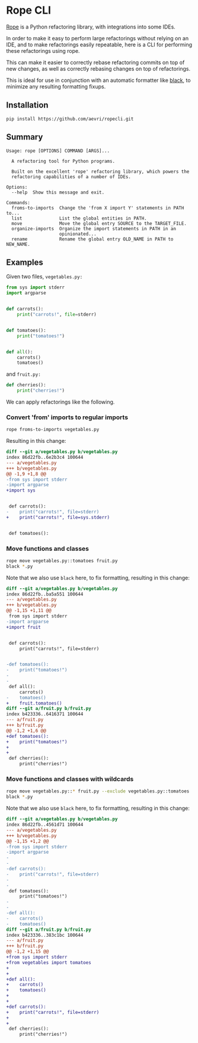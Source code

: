 Rope CLI
========

[Rope](https://github.com/python-rope/rope) is a Python refactoring library,
with integrations into some IDEs.

In order to make it easy to perform large refactorings without relying on an
IDE, and to make refactorings easily repeatable, here is a CLI for performing
these refactorings using rope.

This can make it easier to correctly rebase refactoring commits on top of new
changes, as well as correctly rebasing changes on top of refactorings.

This is ideal for use in conjunction with an automatic formatter like
[black](https://black.readthedocs.io/en/stable/), to minimize any resulting
formatting fixups.

Installation
------------

```
pip install https://github.com/aevri/ropecli.git
```

Summary
-------

```
Usage: rope [OPTIONS] COMMAND [ARGS]...

  A refactoring tool for Python programs.

  Built on the excellent 'rope' refactoring library, which powers the
  refactoring capabilities of a number of IDEs.

Options:
  --help  Show this message and exit.

Commands:
  froms-to-imports  Change the 'from X import Y' statements in PATH to...
  list              List the global entities in PATH.
  move              Move the global entry SOURCE to the TARGET_FILE.
  organize-imports  Organize the import statements in PATH in an
                    opinionated...
  rename            Rename the global entry OLD_NAME in PATH to NEW_NAME.
```


Examples
--------

Given two files, `vegetables.py:`
```python
from sys import stderr
import argparse


def carrots():
    print("carrots!", file=stderr)


def tomatoes():
    print("tomatoes!")


def all():
    carrots()
    tomatoes()
```

and `fruit.py:`

```python
def cherries():
    print("cherries!")
```

We can apply refactorings like the following.

### Convert 'from' imports to regular imports

```bash
rope froms-to-imports vegetables.py
```

Resulting in this change:

```diff
diff --git a/vegetables.py b/vegetables.py
index 86d22fb..6e2b3c4 100644
--- a/vegetables.py
+++ b/vegetables.py
@@ -1,9 +1,8 @@
-from sys import stderr
-import argparse
+import sys


 def carrots():
-    print("carrots!", file=stderr)
+    print("carrots!", file=sys.stderr)


 def tomatoes():
```

### Move functions and classes

```bash
rope move vegetables.py::tomatoes fruit.py
black *.py
```

Note that we also use `black` here, to fix formatting, resulting in this
change:

```diff
diff --git a/vegetables.py b/vegetables.py
index 86d22fb..ba5a551 100644
--- a/vegetables.py
+++ b/vegetables.py
@@ -1,15 +1,11 @@
 from sys import stderr
-import argparse
+import fruit


 def carrots():
     print("carrots!", file=stderr)


-def tomatoes():
-    print("tomatoes!")
-
-
 def all():
     carrots()
-    tomatoes()
+    fruit.tomatoes()
diff --git a/fruit.py b/fruit.py
index b423336..6416371 100644
--- a/fruit.py
+++ b/fruit.py
@@ -1,2 +1,6 @@
+def tomatoes():
+    print("tomatoes!")
+
+
 def cherries():
     print("cherries!")
```

### Move functions and classes with wildcards

```bash
rope move vegetables.py::* fruit.py --exclude vegetables.py::tomatoes
black *.py
```

Note that we also use `black` here, to fix formatting, resulting in this
change:

```diff
diff --git a/vegetables.py b/vegetables.py
index 86d22fb..4561d71 100644
--- a/vegetables.py
+++ b/vegetables.py
@@ -1,15 +1,2 @@
-from sys import stderr
-import argparse
-
-
-def carrots():
-    print("carrots!", file=stderr)
-
-
 def tomatoes():
     print("tomatoes!")
-
-
-def all():
-    carrots()
-    tomatoes()
diff --git a/fruit.py b/fruit.py
index b423336..383c1bc 100644
--- a/fruit.py
+++ b/fruit.py
@@ -1,2 +1,15 @@
+from sys import stderr
+from vegetables import tomatoes
+
+
+def all():
+    carrots()
+    tomatoes()
+
+
+def carrots():
+    print("carrots!", file=stderr)
+
+
 def cherries():
     print("cherries!")
```
